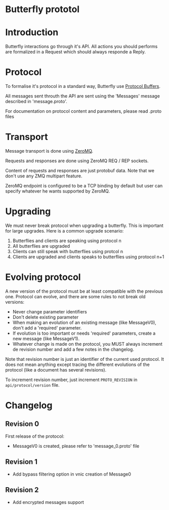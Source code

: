 Butterfly prototol
==================

# Introduction

Butterfly interactions go through it's API.
All actions you should performs are formalized in a Request which should
always responde a Reply.

# Protocol

To formalise it's protocol in a standard way, Butterfly use
[Protocol Buffers](https://developers.google.com/protocol-buffers/).

All messages sent throuth the API are sent using the 'Messages' message
described in 'message.proto'.

For documentation on protocol content and parameters, please read .proto files

# Transport

Message transport is done using [ZeroMQ](http://zeromq.org/).

Requests and responses are done using ZeroMQ REQ / REP sockets.

Content of requests and responses are just protobuf data.
Note that we don't use any ZMQ multipart feature.

ZeroMQ endpoint is configured to be a TCP binding by default but user can
specify whatever he wants supported by ZeroMQ.

# Upgrading

We must never break protocol when upgrading a butterfly.
This is important for large upgrades. Here is a common upgrade scenario:

1. Butterflies and clients are speaking using protocol n
2. All butterflies are upgraded
3. Clients can still speak with butterflies using protcol n
4. Clients are upgraded and clients speaks to butterflies using protocol n+1

# Evolving protocol

A new version of the protocol must be at least compatible with the previous
one. Protocol can evolve, and there are some rules to not break old versions:

- Never change parameter identifiers
- Don't delete existing parameter
- When making an evolution of an existing message (like MessageV0), don't add
  a 'required' parameter.
- If evolution is too important or needs 'required' parameters, create a new
  message (like MessageV1).
- Whatever change is made on the protocol, you MUST always increment de
  revision number and add a few notes in the changelog.

Note that revision number is just an identifier of the current used protocol.
It does not mean anything except tracing the different evolutions of the
protocol (like a document has several revisions).

To increment revision number, just increment `PROTO_REVISION` in
`api/protocol/version` file.

# Changelog

## Revision 0

First release of the protocol:
- MessageV0 is created, please refer to 'message_0.proto' file

## Revision 1

- Add bypass filtering option in vnic creation of Message0

## Revision 2

- Add encrypted messages support
